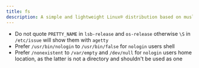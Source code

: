 ```yaml
---
title: fs
description: A simple and lightweight Linux® distribution based on musl libc and toybox
---
```


- Do not quote `PRETTY_NAME` in `lsb-release` and `os-release` otherwise `\S` in `/etc/issue` will show them with `agetty`
- Prefer `/usr/bin/nologin` to `/usr/bin/false` for `nologin` users shell
- Prefer `/nonexistent` to `/var/empty` and `/dev/null` for `nologin` users home location, as the latter is not a directory and shouldn't be used as one

